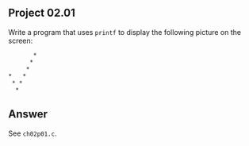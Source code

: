 ## Project 02.01
Write a program that uses ```printf``` to display the following picture on the screen:
```
       *
      *
     *
*   *
 * *
  *
```
## Answer
See ```ch02p01.c```.
